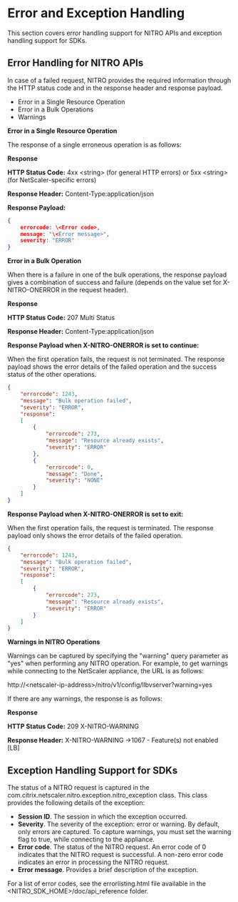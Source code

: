 # Error and Exception Handling
This section covers error handling support for NITRO APIs and exception handling support for SDKs.

## Error Handling for NITRO APIs

In case of a failed request, NITRO provides the required information through the HTTP status code and in the response header and response payload.
* Error in a Single Resource Operation
* Error in a Bulk Operations
* Warnings

**Error in a Single Resource Operation**

The response of a single erroneous operation is as follows:

**Response**

**HTTP Status Code:** 4xx \<string> (for general HTTP errors) or 5xx \<string> (for NetScaler-specific errors)

**Response Header:** Content-Type:application/json

**Response Payload:**

```json
{ 
    errorcode: \<Error code>, 
    message: "\<Error message>", 
    severity: "ERROR" 
}
```

**Error in a Bulk Operation**

When there is a failure in one of the bulk operations, the response payload gives a combination of success and failure (depends on the value set for X-NITRO-ONERROR in the request header).

**Response**

**HTTP Status Code:** 207 Multi Status

**Response Header:** Content-Type:application/json

**Response Payload when X-NITRO-ONERROR is set to continue:**

When the first operation fails, the request is not terminated. The response payload shows the error details of the failed operation and the success status of the other operations.


```json
{ 
    "errorcode": 1243, 
    "message": "Bulk operation failed", 
    "severity": "ERROR", 
    "response": 
    [ 
        { 
            "errorcode": 273, 
            "message": "Resource already exists", 
            "severity": "ERROR" 
        }, 
        { 
            "errorcode": 0, 
            "message": "Done", 
            "severity": "NONE" 
        } 
    ] 
}
```

**Response Payload when X-NITRO-ONERROR is set to exit:**

When the first operation fails, the request is terminated. The response payload only shows the error details of the failed operation.

```json
{ 
    "errorcode": 1243, 
    "message": "Bulk operation failed", 
    "severity": "ERROR", 
    "response": 
    [ 
        { 
            "errorcode": 273, 
            "message": "Resource already exists", 
            "severity": "ERROR" 
        } 
    ] 
}
```

**Warnings in NITRO Operations**

Warnings can be captured by specifying the "warning" query parameter as "yes" when performing any NITRO operation. For example, to get warnings while connecting to the NetScaler appliance, the URL is as follows:

http://\<netscaler-ip-address>/nitro/v1/config/llbvserver?warning=yes

If there are any warnings, the response is as follows:

**Response**

**HTTP Status Code:** 209 X-NITRO-WARNING

**Response Header:** X-NITRO-WARNING →1067 - Feature(s) not enabled [LB]

## Exception Handling Support for SDKs

The status of a NITRO request is captured in the com.citrix.netscaler.nitro.exception.nitro_exception class. This class provides the following details of the exception:

* **Session ID**. The session in which the exception occurred.
* **Severity**. The severity of the exception: error or warning. By default, only errors are captured. To capture warnings, you must set the warning flag to true, while connecting to the appliance.
* **Error code**. The status of the NITRO request. An error code of 0 indicates that the NITRO request is successful. A non-zero error code indicates an error in processing the NITRO request.
* **Error message**. Provides a brief description of the exception.

For a list of error codes, see the errorlisting.html file available in the \<NITRO_SDK_HOME>/doc/api_reference folder.
